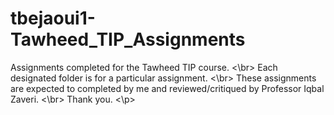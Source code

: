 # tbejaoui1-Tawheed_TIP_Assignments
<p>
Assignments completed for the Tawheed TIP course. <\br>
Each designated folder is for a particular assignment. <\br>
These assignments are expected to completed by me and reviewed/critiqued by Professor Iqbal Zaveri. <\br>
Thank you.
<\p>

